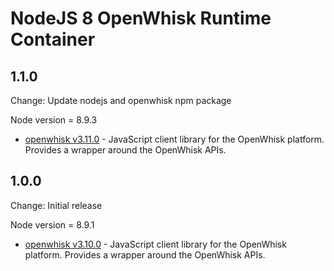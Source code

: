 # NodeJS 8 OpenWhisk Runtime Container

## 1.1.0
Change: Update nodejs and openwhisk npm package

Node version = 8.9.3

- [openwhisk v3.11.0](https://www.npmjs.com/package/openwhisk) - JavaScript client library for the OpenWhisk platform. Provides a wrapper around the OpenWhisk APIs.

## 1.0.0
Change: Initial release

Node version = 8.9.1

- [openwhisk v3.10.0](https://www.npmjs.com/package/openwhisk) - JavaScript client library for the OpenWhisk platform. Provides a wrapper around the OpenWhisk APIs.